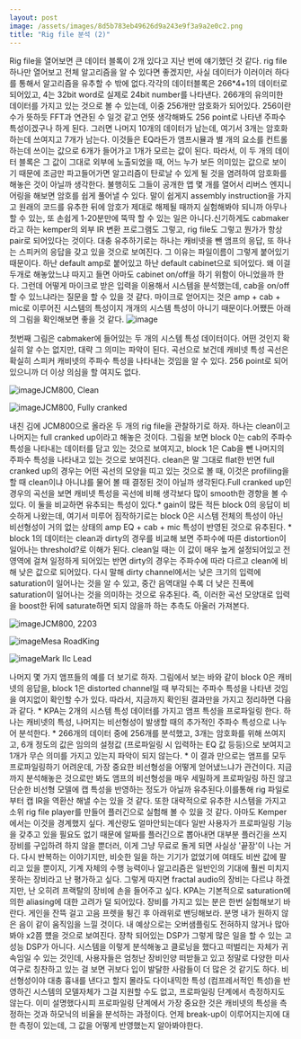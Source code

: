 ```yaml
---
layout: post
image: /assets/images/8d5b783eb49626d9a243e9f3a9a2e0c2.png
title: "Rig file 분석 (2)"
---
```


Rig file을 열어보면 큰 데이터 블록이 2개 있다고 지난 번에 얘기했던 것 같다. rig file하나만 열어보고 전체 알고리즘을 알 수 있다면 좋겠지만, 사실 데이터가 이러이러 하다를 통해서 알고리즘을 유추할 수 밖에 없다.각각의 데이터블록은 266*4+1의 데이터로 되어있고, 4는 32bit word로 실제로 24bit number를 나타낸다. 266개의 유의미한 데이터를 가지고 있는 것으로 볼 수 있는데, 이중 256개만 암호화가 되어있다. 256이란 수가 뜻하듯 FFT과 연관된 수 일것 같고 언뜻 생각해봐도 256 point로 나타낸 주파수 특성이겠구나 하게 된다. 그러면 나머지 10개의 데이터가 남는데, 여기서 3개는 암호화하는데 쓰여지고 7개가 남는다. 이것들은 EQ라든가 앰프시뮬과 별 개의 요소를 컨트롤하는데 쓰이는 값으로 6개가 들어가고 1개가 모르는 값이 된다. 따라서, 이 두 개의 데이터 블록은 그 값이 그대로 외부에 노출되었을 때, 어느 누가 보든 의미있는 값으로 보이기 때문에 조금만 파고들어가면 알고리즘이 탄로날 수 있게 될 것을 염려하여 암호화를 해놓은 것이 아닐까 생각한다. 불행히도 그들이 공개한 앱 몇 개를 열어서 리버스 엔지니어링을 해보면 암호를 쉽게 풀어낼 수 있다. 말이 쉽게지 assembly instruction을 가지고 원래의 코드를 유추한 뒤에 암호가 제대로 해제될 때까지 실험해봐야 되니까 아무나 할 수 있는, 또 손쉽게 1-20분만에 뚝딱 할 수 있는 일은 아니다.신기하게도 cabmaker라고 하는 kemper의 외부 IR 변환 프로그램도 그렇고, rig file도 그렇고 뭔가가 항상 pair로 되어있다는 것이다. 대충 유추하기로는 하나는 캐비넷을 뺀 앰프의 응답, 또 하나는 스피커의 응답을 갖고 있을 것으로 보여진다. 그 이유는 파일이름이 그렇게 붙어있기 때문이다. 하난 default amp로 붙어있고 하난 default cabinet으로 되어있다. 왜 이걸 두개로 해놓았느냐 따지고 들면 아마도 cabinet on/off을 하기 위함이 아니었을까 한다. 그런데 어떻게 마이크로 받은 입력을 이용해서 시스템을 분석했는데, cab을 on/off할 수 있느냐라는 질문을 할 수 있을 것 같다. 마이크로 얻어지는 것은 amp + cab + mic로 이루어진 시스템의 특성이지 개개의 시스템 특성이 아니기 때문이다.어쨌든 아래의 그림을 확인해보면 좋을 것 같다.
![image](/assets/images/8d5b783eb49626d9a243e9f3a9a2e0c2.png)




첫번째 그림은 cabmaker에 들어있는 두 개의 시스템 특성 데이터이다. 어떤 것인지 확실히 알 수는 없지만, 대략 그 의미는 파악이 된다. 곡선으로 보건데 캐비넷 특성 곡선은 확실히 스피커 캐비넷의 주파수 특성을 나타내는 것임을 알 수 있다. 256 point로 되어있으니까 더 이상 의심을 할 여지도 없다. 

![image](/assets/images/00cad8d34ab8dc00d8479f754eb1f082.png)JCM800, Clean



![image](/assets/images/fc142c602fef17ad4ddad11be0a451a6.png)JCM800, Fully cranked





내친 김에 JCM800으로 올라온 두 개의 rig file을 관찰하기로 하자. 하나는 clean이고 나머지는 full cranked up이라고 해놓은 것이다. 그림을 보면 block 0는 cab의 주파수 특성을 나타내는 데이터를 담고 있는 것으로 보여지고, block 1은 Cab을 뺀 나머지의 주파수 특성을 나타내고 있는 것으로 보여진다. clean은 말 그대로 flat한 반면 full cranked up의 경우는 어떤 곡선의 모양을 띠고 있는 것으로 볼 때, 이것은 profiling을 할 때 clean이냐 아니냐를 물어 볼 때 결정된 것이 아닐까 생각된다.Full cranked up인 경우의 곡선을 보면 캐비넷 특성을 곡선에 비해 생각보다 많이 smooth한 경향을 볼 수 있다. 이 둘을 비교하면 유추되는 특성이 있다.* gain이 많든 적든 block 0의 응답이 비슷하게 나왔는데, 여기서 미루어 짐작하기로는 block 0은 시스템 전체의 특성이 아닌 비선형성이 거의 없는 상태의 amp EQ + cab + mic 특성이 반영된 것으로 유추된다. * block 1의 데이터는 clean과 dirty의 경우를 비교해 보면 주파수에 따른 distortion이 일어나는 threshold?로 이해가 된다. clean일 때는 이 값이 매우 높게 설정되어있고 전 영역에 걸쳐 일정하게 되어있는 반면 dirty의 경우는 주파수에 따라 다르고 clean에 비해 낮은 값으로 되어있다. 다시 말해 dirty channel에서는 낮은 크기의 입력에 saturation이 일어나는 것을 알 수 있고, 중간 음역대일 수록 더 낮은 진폭에 saturation이 일어나는 것을 의미하는 것으로 유추된다. 즉, 이러한 곡선 모양대로 입력을 boost한 뒤에 saturate하면 되지 않을까 하는 추측도 아울러 가져본다.  


![image](/assets/images/516bae1f059643d7f8154f6e8073bd0d.png)JCM800, 2203



![image](/assets/images/7e20af8e6d08c73594132f156dcd4d89.png)Mesa RoadKing



![image](/assets/images/445b8a52900d298e96a6cf5c059e579b.png)Mark IIc Lead






나머지 몇 가지 앰프들의 예를 더 보기로 하자. 그림에서 보는 바와 같이 block 0은 캐비넷의 응답을, block 1은 distorted channel일 때 부각되는 주파수 특성을 나타낸 것임을 여지없이 확인할 수가 있다. 따라서, 지금까지 확인된 결과만을 가지고 정리하면 다음과 같다. * KPA는 2개의 시스템 특성 데이터를 가지고 앰프 특성을 프로파일링 한다. 하나는 캐비넷의 특성, 나머지는 비선형성이 발생할 때의 추가적인 주파수 특성으로 나누어 분석한다. * 266개의 데이터 중에 256개를 분석했고, 3개는 암호화를 위해 쓰여지고, 6개 정도의 값은 임의의 설정값 (프로파일링 시 입력하는 EQ 값 등등)으로 보여지고 1개가 무슨 의미를 가지고 있는지 파악이 되지 않는다.  * 이 결과 만으로는 앰프를 모두 프로파일링하기 어려운데, 가장 중요한 비선형성을 어떻게 얻어냈느냐가 관건이다. 지금까지 분석해놓은 것으로만 봐도 앰프의 비선형성을 매우 세밀하게 프로파일링 하진 않고 단순한 비선형 모델에 캡 특성을 반영하는 정도가 아닐까 유추된다.이를통해 rig 파일로부터 캡 IR을 역환산 해낼 수는 있을 것 같다. 또한 대략적으로 유추한 시스템을 가지고 소위 rig file player를 만들어 플러긴으로 실험해 볼 수 있을 것 같다. 아마도 Kemper에서는 이것을 경계했지 싶다. 계산량도 얼마안되는데다 일반 사용자가 프로파일링 기능을 갖추고 있을 필요도 없기 때문에 알짜를 플러긴으로 뽑아내면 대부분 플러긴을 쓰지 장비를 구입하려 하지 않을 뿐더러, 이게 그냥 무료로 돌게 되면 사실상 '끝장'이 나는 거다. 다시 반복하는 이야기지만, 비슷한 일을 하는 기기가 없었기에 여태도 비싼 값에 팔리고 있을 뿐이지, 기계 자체의 수행 능력이나 알고리즘은 일반인의 기대에 훨씬 미치지 못하는 장비라고 난 평가하고 싶다. 그렇게 따지면 fractal audio의 장비는 다르냐 하겠지만, 난 오히려 프랙탈의 장비에 손을 들어주고 싶다. KPA는 기본적으로 saturation에 의한 aliasing에 대한 고려가 덜 되어있다. 장비를 가지고 있는 분은 한번 실험해보기 바란다. 게인을 잔뜩 걸고 고음 프렛을 튕긴 후 아래위로 밴딩해보라. 분명 내가 원하지 않은 음이 같이 움직임을 느낄 것이다. 내 예상으로는 오버샘플링도 전혀하지 않거나 많아봐야 x2쯤 헀을 것으로 보여진다. 장착 되어있는 DSP가 그렇게 많은 일을 할 수 있는 고성능 DSP가 아니다. 시스템을 이렇게 분석해놓고 클로닝을 했다고 떠벌리는 자체가 귀속임일 수 있는 것인데, 사용자들은 엄청난 장비인양 떠받들고 있고 정말로 다양한 미사여구로 칭찬하고 있는 걸 보면 귀보다 입이 발달한 사람들이 더 많은 것 같기도 하다. 비선형성이야 대충 흉내를 낸다고 할지 몰라도 다이내믹한 특성 (컴프레서적인 특성)을 반영하긴 시스템의 모델자체가 그걸 지원할 수도 없고, 프로파일링 단계에서 측정하지도 않는다. 이미 설명했다시피 프로파일링 단계에서 가장 중요한 것은 캐비넷의 특성을 측정하는 것과 하모닉의 비율을 분석하는 과정이다. 언제 break-up이 이루어지는지에 대한 측정이 있는데, 그 값을 어떻게 반영했는지 알아봐야한다. 







